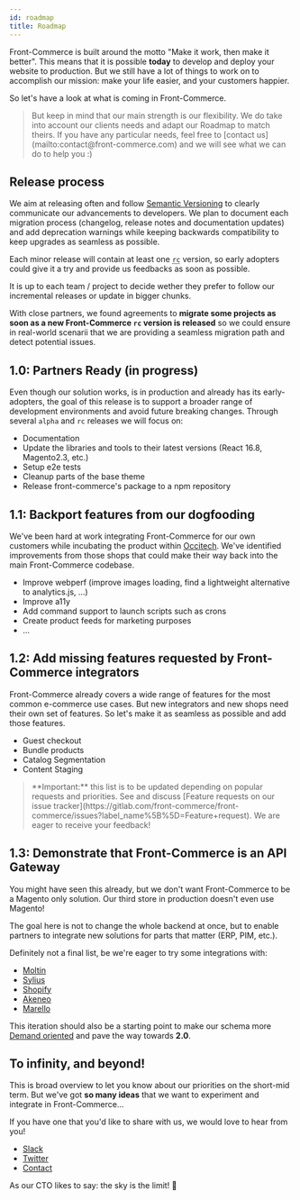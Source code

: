 ```yaml
---
id: roadmap
title: Roadmap
---
```


Front-Commerce is built around the motto "Make it work, then make it better". This means that it is possible **today** to develop and deploy your website to production. But we still have a lot of things to work on to accomplish our mission: make your life easier, and your customers happier.

So let's have a look at what is coming in Front-Commerce.

<blockquote class="note">
But keep in mind that our main strength is our flexibility. We do take into account our clients needs and adapt our Roadmap to match theirs. If you have any particular needs, feel free to [contact us](mailto:contact@front-commerce.com) and we will see what we can do to help you :)
</blockquote>

## Release process

We aim at releasing often and follow [Semantic Versioning](https://semver.org) to clearly communicate our advancements to developers. We plan to document each migration process (changelog, release notes and documentation updates) and add deprecation warnings while keeping backwards compatibility to keep upgrades as seamless as possible.

Each minor release will contain at least one <abbr title="release candidate">`rc`</abbr> version, so early adopters could give it a try and provide us feedbacks as soon as possible.

It is up to each team / project to decide wether they prefer to follow our incremental releases or update in bigger chunks.

With close partners, we found agreements to **migrate some projects as soon as a new Front-Commerce `rc` version is released** so we could ensure in real-world scenarii that we are providing a seamless migration path and detect potential issues.

## 1.0: Partners Ready (in progress)

Even though our solution works, is in production and already has its early-adopters, the goal of this release is to support a broader range of development environments and avoid future breaking changes.
Through several `alpha` and `rc` releases we will focus on:

* Documentation
* Update the libraries and tools to their latest versions (React 16.8, Magento2.3, etc.)
* Setup e2e tests
* Cleanup parts of the base theme
* Release front-commerce's package to a npm repository

## 1.1: Backport features from our dogfooding

We've been hard at work integrating Front-Commerce for our own customers while incubating the product within [Occitech](https://www.occitech.fr). We've identified improvements from those shops that could make their way back into the main Front-Commerce codebase.

* Improve webperf (improve images loading, find a lightweight alternative to analytics.js, ...)
* Improve a11y
* Add command support to launch scripts such as crons
* Create product feeds for marketing purposes
* ...

## 1.2: Add missing features requested by Front-Commerce integrators

Front-Commerce already covers a wide range of features for the most common e-commerce use cases. But new integrators and new shops need their own set of features. So let's make it as seamless as possible and add those features.

* Guest checkout
* Bundle products
* Catalog Segmentation
* Content Staging

<blockquote class="note">
**Important:** this list is to be updated depending on popular requests and priorities.
See and discuss [Feature requests on our issue tracker](https://gitlab.com/front-commerce/front-commerce/issues?label_name%5B%5D=Feature+request). We are eager to receive your feedback!
</blockquote>

## 1.3: Demonstrate that Front-Commerce is an API Gateway

You might have seen this already, but we don't want Front-Commerce to be a Magento only solution. Our third store in production doesn't even use Magento!

The goal here is not to change the whole backend at once, but to enable partners to integrate new solutions for parts that matter (ERP, PIM, etc.).

Definitely not a final list, be we're eager to try some integrations with:

* [Moltin](https://moltin.com/)
* [Sylius](https://sylius.com/)
* [Shopify](https://www.shopify.com/)
* [Akeneo](https://www.akeneo.com/)
* [Marello](https://www.marello.com/)

This iteration should also be a starting point to make our schema more [Demand oriented](https://principledgraphql.com/agility#4-abstract-demand-oriented-schema) and pave the way towards **2.0**.

## To infinity, and beyond!

This is broad overview to let you know about our priorities on the short-mid term. But we've got **so many ideas** that we want to experiment and integrate in Front-Commerce...

If you have one that you'd like to share with us, we would love to hear from you!

* [Slack](https://join.slack.com/t/front-commerce/shared_invite/enQtMzI2OTEyMDYzOTkxLWEzODg2NjM5MmVhNGUwODE0OTI4MWMwYTcxZWZkNzE1YjU4MzRlZmQ0YWY5NDNkZWM0ZGMzMGQ4NDc4OTgxMTU)
* [Twitter](https://twitter.com/Front_Commerce)
* [Contact](mailto:contact@front-commerce.com)

As our CTO likes to say: the sky is the limit! 🌈